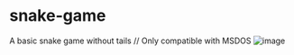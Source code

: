 # snake-game
A basic snake game without tails // Only compatible with MSDOS
![image](https://github.com/uuu4/snake-game/assets/71949472/ed51ff80-354a-40dc-9ea4-394645571710)
